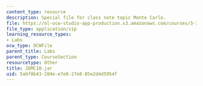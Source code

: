 ```yaml
---
content_type: resource
description: Special file for class note topic Monte Carlo.
file: https://ol-ocw-studio-app-production.s3.amazonaws.com/courses/3-320-atomistic-computer-modeling-of-materials-sma-5107-spring-2005/5abf8b43284ee7e027e885e2d4d5954f_2DMC10.jar
file_type: application/zip
learning_resource_types:
- Labs
ocw_type: OCWFile
parent_title: Labs
parent_type: CourseSection
resourcetype: Other
title: 2DMC10.jar
uid: 5abf8b43-284e-e7e0-27e8-85e2d4d5954f
---
```

